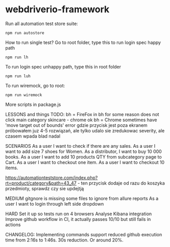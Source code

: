 # webdriverio-framework

Run all automation test store suite:

```
npm run autostore
```

How to run single test? Go to root folder, type this to run login spec happy path

```
npm run lh
```

To run login spec unhappy path, type this in root folder

```
npm run luh
```

To run wiremock, go to root:

```
npm run wiremock
```

More scripts in package.js

LESSONS and things TODO:
bh = FireFox in bh for some reason does not click main category skincare - chrome ok
bh = Chrome sometimes have 'move target out of bounds' error gdzie przycisk jest poza ekranem
próbowałem juz 4-5 rozwiązań, ale tylko udalo sie zredukowac severity, ale czasem wpada blad nadal

SCENARIOS
As a user I want to check if there are any sales.
As a user I want to add size 7 shoes for Women.
As a distributor, I want to buy 10 000 books.
As a user I want to add 10 products QTY from subcategory page to Cart.
As a user I want to checkout one item.
As a user I want to checkout 10 items.

https://automationteststore.com/index.php?rt=product/category&path=43_47 - ten przycisk dodaje od razu do koszyka przedmioty, sprawdz czy sie updejtją

MEDIUM
gitgnore is missing some files to ignore from allure reports
As a user I want to login through left side dropdown

HARD
Set it up so tests run on 4 browsers
Analyse Kibana integration
Improve github workflow in CI, it actually passes 10/10 but still fails in actions

CHANGELOG:
Implementing commands support reduced github execution time from 2:16s to 1:46s. 30s reduction. Or around 20%.
